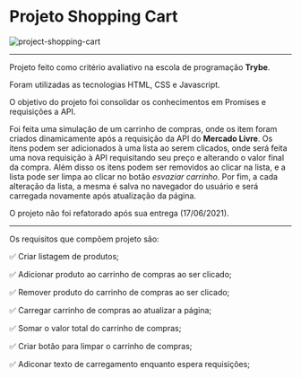 # Projeto Shopping Cart

![project-shopping-cart](https://user-images.githubusercontent.com/82068881/122469958-e7bd0a00-cf93-11eb-81dd-6fcffecc78cc.png)
***
Projeto feito como critério avaliativo na escola de programação **Trybe**.

Foram utilizadas as tecnologias HTML, CSS e Javascript.

O objetivo do projeto foi consolidar os conhecimentos em Promises e requisições a API.

Foi feita uma simulação de um carrinho de compras, onde os item foram criados dinamicamente após a requisição da API do **Mercado Livre**. Os itens podem ser adicionados à uma lista ao serem clicados, onde será feita uma nova requisição à API requisitando seu preço e alterando o valor final da compra. Além disso os itens podem ser removidos ao clicar na lista, e a lista pode ser limpa ao clicar no botão *esvaziar carrinho*. Por fim, a cada alteração da lista, a mesma é salva no navegador do usuário e será carregada novamente após atualização da página.

O projeto não foi refatorado após sua entrega (17/06/2021).
***
Os requisitos que compõem projeto são:

:white_check_mark: Criar listagem de produtos;

:white_check_mark: Adicionar produto ao carrinho de compras ao ser clicado;

:white_check_mark: Remover produto do carrinho de compras ao ser clicado;

:white_check_mark: Carregar carrinho de compras ao atualizar a página;

:white_check_mark: Somar o valor total do carrinho de compras;

:white_check_mark: Criar botão para limpar o carrinho de compras;

:white_check_mark: Adiconar texto de carregamento enquanto espera requisições;



